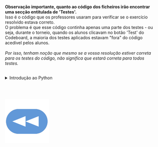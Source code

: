 <br>**Observação importante, quanto ao código dos ficheiros irão encontrar uma secção entitulada de 'Testes'.**
<br>Isso é o código que os professores usaram para verificar se o exercício resolvido estava correto.
<br>O problema é que esse código continha apenas uma parte dos testes - ou seja, durante o torneio, quando os alunos clicavam no botão 'Test' do Codeboard, a maioria dos testes aplicados estavam "fora" do código acedível pelos alunos.
<br>
<br>*Por isso, tenham noção que mesmo se a vossa resolução estiver correta para os testes do código, não significa que estará correta para todos testes.*

<br>

<details>
    <summary>Introdução ao Python</summary>

<br>

* [Aloca](1ºT/aloca.md)
* [Apelidos](1ºT/apelidos.md)
* [Cruzamentos](1ºT/cruzamentos.md)
* [Diferentes](1ºT/diferentes.md)
* [Fatoriza](1ºT/fatoriza.md)
* [Formata](1ºT/formata.md)
* [Formula 1](1ºT/formula1.md)
* [Frequência](1ºT/frequencia.md)
* [Futebol](1ºT/futebol.md)
* [Hacker](1ºT/hacker.md)
* [Horário](1ºT/horario.md)
* [ISBN](1ºT/isbn.md)
* [Repete](1ºT/repete.md)
* [Robot](1ºT/robot.md)

</details>

<br><br>

[![retroceder](https://raw.githubusercontent.com/David81820/Recursos-LCC/main/Rewind.png)](https://david81820.github.io/Recursos-LCC/2ano/2sem/LA2)
